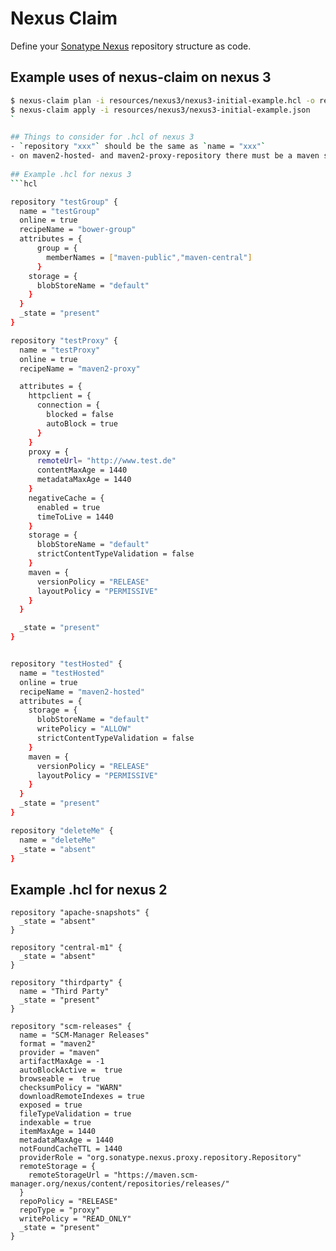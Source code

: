 # Nexus Claim

Define your [Sonatype Nexus](http://www.sonatype.org/nexus/) repository structure as code.


## Example uses of nexus-claim on nexus 3
```bash
$ nexus-claim plan -i resources/nexus3/nexus3-initial-example.hcl -o resources/nexus3/nexus3-initial-example.json
$ nexus-claim apply -i resources/nexus3/nexus3-initial-example.json
`

## Things to consider for .hcl of nexus 3
- `repository "xxx"` should be the same as `name = "xxx"`
- on maven2-hosted- and maven2-proxy-repository there must be a maven sector in addition(with versionPolicy and writePolicy) 
 
## Example .hcl for nexus 3
```hcl

repository "testGroup" {
  name = "testGroup"
  online = true
  recipeName = "bower-group"
  attributes = {
      group = {
        memberNames = ["maven-public","maven-central"]
      }
    storage = {
      blobStoreName = "default"
    }
  }
  _state = "present"
}

repository "testProxy" {
  name = "testProxy"
  online = true
  recipeName = "maven2-proxy"

  attributes = {
    httpclient = {
      connection = {
        blocked = false
        autoBlock = true
      }
    }
    proxy = {
      remoteUrl= "http://www.test.de"
      contentMaxAge = 1440
      metadataMaxAge = 1440
    }
    negativeCache = {
      enabled = true
      timeToLive = 1440
    }
    storage = {
      blobStoreName = "default"
      strictContentTypeValidation = false
    }
    maven = {
      versionPolicy = "RELEASE"
      layoutPolicy = "PERMISSIVE"
    }
  }

  _state = "present"
}


repository "testHosted" {
  name = "testHosted"
  online = true
  recipeName = "maven2-hosted"
  attributes = {
    storage = {
      blobStoreName = "default"
      writePolicy = "ALLOW"
      strictContentTypeValidation = false
    }
    maven = {
      versionPolicy = "RELEASE"
      layoutPolicy = "PERMISSIVE"
    }
  }
  _state = "present"
}

repository "deleteMe" {
  name = "deleteMe"
  _state = "absent"
}

 ```

## Example .hcl for nexus 2

```hcl
repository "apache-snapshots" {
  _state = "absent"
}

repository "central-m1" {
  _state = "absent"
}

repository "thirdparty" {
  name = "Third Party"
  _state = "present"
}

repository "scm-releases" {
  name = "SCM-Manager Releases"
  format = "maven2"
  provider = "maven"
  artifactMaxAge = -1
  autoBlockActive =  true
  browseable =  true
  checksumPolicy = "WARN"
  downloadRemoteIndexes = true
  exposed = true
  fileTypeValidation = true
  indexable = true
  itemMaxAge = 1440
  metadataMaxAge = 1440
  notFoundCacheTTL = 1440
  providerRole = "org.sonatype.nexus.proxy.repository.Repository"
  remoteStorage = {
    remoteStorageUrl = "https://maven.scm-manager.org/nexus/content/repositories/releases/"
  }
  repoPolicy = "RELEASE"
  repoType = "proxy"
  writePolicy = "READ_ONLY"
  _state = "present"
}


```



